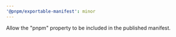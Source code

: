 ```yaml
---
'@pnpm/exportable-manifest': minor
---
```


Allow the "pnpm" property to be included in the published manifest.
